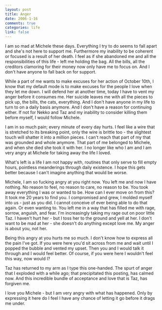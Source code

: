 ```yaml
--- 
layout: post
title: Anger
date: 2006-1-16
comments: true
categories: life
link: false
---
```

I am so mad at Michele these days. Everything I try to do seems to fall apart and she's not here to support me. Furthermore my inability to be coherent or focused is a result of her death. I feel as if she abandoned me and all the responsibilities of this life - left me holding the bag. All the bills, all the creditors clamoring for their money now only have me to focus on. And I don't have anyone to fall back on for support.

While a part of me wants to make excuses for her action of October 10th, I know that my default mode is to make excuses for the people I love when they let me down. I will defend her at another time, today I have to vent my anger before it consumes me. Her suicide leaves me with all the pieces to pick up, the bills, the cats, everything. And I don't have anyone in my life to turn to on a daily basis anymore. And I don't have a reason for continuing either. If not for Nekko and Taz and my inability to consider killing them before myself, I would follow Michele.

I am in so much pain; every minute of every day hurts. I feel like a wire that is stretched to its breaking point, only the wire is brittle too - the slightest touch will shatter it into a million pieces. I can't reach that part of my that was grounded and whole anymore. That part of me belonged to Michele, and when she died she took it with her. I no longer like who I am and I am very angry at Michele for taking away the life I loved.

What's left is a life I am not happy with, routines that only serve to fill empty hours, pointless meanderings through daily existence. I hope this gets better because I can't imagine anything that would be worse.

Michele, I am so fucking angry at you right now. You left me and now I have nothing. No reason to feel, no reason to care, no reason to be. You took away everything I was or wanted to be. How can I ever move on from this? It took me 20 years to find you. I compromised and grew, I molded myself into us - just as you did. I cannot conceive of ever being able to do that again. Or even wanting to. You left me in a way that has filled me with rage, sorrow, anguish, and fear. I'm increasingly taking my rage out on poor little Taz. I haven't hurt her - but I toss her to the ground and yell at her. I don't want to be mad at her - she doesn't do anything except love me. My anger is about you, not her.

Being this angry at you hurts me so much. I don't know how to express all the pain I've got. If you were here you'd sit across from me and wait until I popped the bubble and vented my upset. Then you and I would talk it through and I would feel better. Of course, if you were here I wouldn't feel this way, now would I?

Taz has returned to my arm as I type this one-handed. The spurt of anger that I exploded with a while ago; that precipitated this posting, has calmed now. And this incredible bundle of acceptance and love that is Taz, has forgiven me.

I love you Michele - but I am very angry with what has happened. Only by expressing it here do I feel I have any chance of letting it go before it drags me under.
